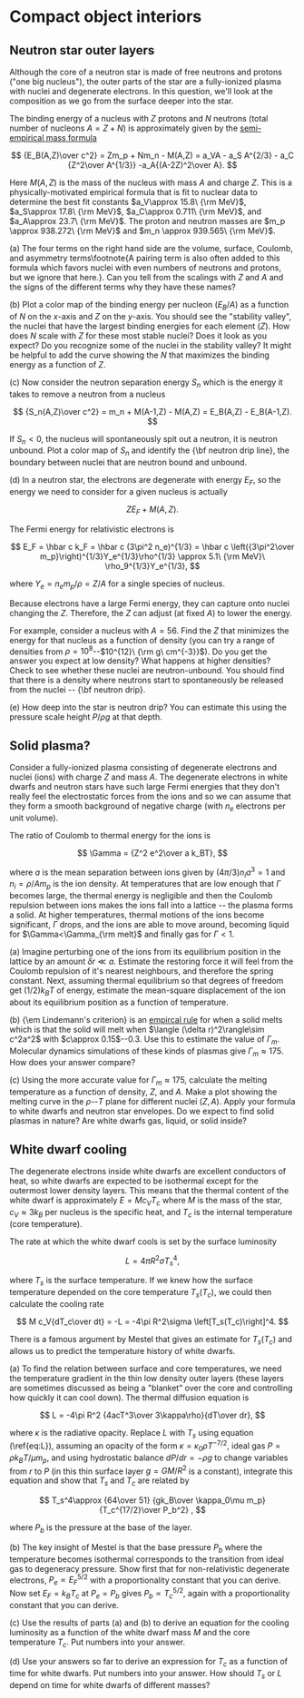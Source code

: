 # Compact object interiors

## Neutron star outer layers

Although the core of a neutron star is made of free neutrons and protons ("one big nucleus"), the outer parts of the star are a fully-ionized plasma with nuclei and degenerate electrons. In this question, we'll look at the composition as we go from the surface deeper into the star.

The binding energy of a nucleus with $Z$ protons and $N$ neutrons (total number of nucleons $A=Z+N$) is approximately given by the [semi-empirical mass formula](https://en.wikipedia.org/wiki/Semi-empirical_mass_formula)

$$
{E_B(A,Z)\over c^2} = Zm_p + Nm_n - M(A,Z) = a_VA - a_S A^{2/3} - a_C {Z^2\over A^{1/3}} -a_A{(A-2Z)^2\over A}.
$$

Here $M(A,Z)$ is the mass of the nucleus with mass $A$ and charge $Z$. This is a physically-motivated empirical formula that is fit to nuclear data to determine the best fit constants $a_V\approx 15.8\ {\rm MeV}$, $a_S\approx 17.8\ {\rm MeV}$, $a_C\approx 0.711\ {\rm MeV}$, and $a_A\approx 23.7\ {\rm MeV}$. The proton and neutron masses are $m_p \approx  938.272\ {\rm MeV}$ and $m_n \approx 939.565\ {\rm MeV}$.  

(a) The four terms on the right hand side are the volume, surface, Coulomb, and asymmetry terms\footnote{A pairing term is also often added to this formula which favors nuclei with even numbers of neutrons and protons, but we ignore that here.}. Can you tell from the scalings with $Z$ and $A$ and the signs of the different terms why they have these names?

(b) Plot a color map of the binding energy per nucleon ($E_B/A$) as a function of $N$ on the $x$-axis and $Z$ on the $y$-axis. You should see the "stability valley", the nuclei that have the largest binding energies for each element ($Z$). How does $N$ scale with $Z$ for these most stable nuclei? Does it look as you expect? Do you recognize some of the nuclei in the stability valley? It might be helpful to add the curve showing the $N$ that maximizes the binding energy as a function of $Z$.

(c) Now consider the neutron separation energy $S_n$ which is the energy it takes to remove a neutron from a nucleus

$$
{S_n(A,Z)\over c^2} =   m_n + M(A-1,Z) - M(A,Z) = E_B(A,Z) - E_B(A-1,Z).
$$

If $S_n<0$, the nucleus will spontaneously spit out a neutron, it is neutron unbound. Plot a color map of $S_n$ and identify the {\bf neutron drip line}, the boundary between nuclei that are neutron bound and unbound. 

(d) In a neutron star, the electrons are degenerate with energy $E_F$, so the energy we need to consider for a given nucleus is actually 

$$
Z E_F + M(A,Z).
$$

The Fermi energy for relativistic electrons is 

$$
E_F = \hbar c k_F = \hbar c (3\pi^2 n_e)^{1/3} = \hbar c \left({3\pi^2\over m_p}\right)^{1/3}Y_e^{1/3}\rho^{1/3} \approx 5.1\ {\rm MeV}\ \rho_9^{1/3}Y_e^{1/3},
$$

where $Y_e=n_em_p/\rho = Z/A$ for a single species of nucleus.

Because electrons have a large Fermi energy, they can capture onto nuclei changing the $Z$. Therefore, the $Z$ can adjust (at fixed $A$) to lower the energy.

For example, consider a nucleus with $A=56$. Find the $Z$ that minimizes the energy for that nucleus as a function of density (you can try a range of densities from $\rho = 10^8$--$10^{12}\ {\rm g\ cm^{-3}}$). Do you get the answer you expect at low density? What happens at higher densities? Check to see whether these nuclei are neutron-unbound. You should find that there is a density where neutrons start to spontaneously be released from the nuclei -- {\bf neutron drip}. 

(e) How deep into the star is neutron drip? You can estimate this using the pressure scale height $P/\rho g$ at that depth. 



## Solid plasma?

Consider a fully-ionized plasma consisting of degenerate electrons and nuclei (ions) with charge $Z$ and mass $A$. The degenerate electrons in white dwarfs and neutron stars have such large Fermi energies that they don't really feel the electrostatic forces from the ions and so we can assume that they form a smooth background of negative charge (with $n_e$ electrons per unit volume).

The ratio of Coulomb to thermal energy for the ions is 

$$
\Gamma = {Z^2 e^2\over a k_BT},
$$ 

where $a$ is the mean separation between ions given by $(4\pi/3) n_i a^3 =1$ and $n_i = \rho/Am_p$ is the ion density. At temperatures that are low enough that $\Gamma$ becomes large, the thermal energy is negligible and then the Coulomb repulsion between ions makes the ions fall into a lattice -- the plasma forms a solid. At higher temperatures, thermal motions of the ions become significant, $\Gamma$ drops, and the ions are able to move around, becoming liquid for $\Gamma<\Gamma_{\rm melt}$ and finally gas for $\Gamma<1$. 

(a) Imagine perturbing one of the ions from its equilibrium position in the lattice by an amount $\delta r\ll a$. Estimate the restoring force it will feel from the Coulomb repulsion of it's nearest neighbours, and therefore the spring constant. Next, assuming thermal equilibrium so that degrees of freedom get $(1/2)k_BT$ of energy, estimate the mean-square displacement of the ion about its equilibrium position as a function of temperature.

(b) {\em Lindemann's criterion} is an [empircal rule](https://en.wikipedia.org/wiki/Melting_point#Predicting_the_melting_point_of_substances_(Lindemann's_criterion)) for when a solid melts which is that the solid will melt when $\langle (\delta r)^2\rangle\sim c^2a^2$ with $c\approx 0.15$--$0.3$. Use this to estimate the value of $\Gamma_m$. Molecular dynamics simulations of these kinds of plasmas give $\Gamma_m\approx 175$. How does your answer compare? 

(c) Using the more accurate value for $\Gamma_m\approx 175$, calculate the melting temperature as a function of density, $Z$, and $A$. Make a plot showing the melting curve in the $\rho$--$T$ plane for different nuclei $(Z,A)$. Apply your formula to white dwarfs and neutron star envelopes. Do we expect to find solid plasmas in nature? Are white dwarfs gas, liquid, or solid inside?

## White dwarf cooling

The degenerate electrons inside white dwarfs are excellent conductors of heat, so white dwarfs are expected to be isothermal except for the outermost lower density layers. This means that the thermal content of the white dwarf is approximately $E = M c_V T_c$ where $M$ is the mass of the star, $c_V\approx 3k_B$ per nucleus is the specific heat, and $T_c$ is the internal temperature (core temperature).

The rate at which the white dwarf cools is set by the surface luminosity 

$$
L = 4\pi R^2 \sigma T_s^4,
$$

where $T_s$ is the surface temperature. If we knew how the surface temperature depended on the core temperature $T_s(T_c)$, we could then calculate the cooling rate 

$$
M c_V{dT_c\over dt} = -L = -4\pi R^2\sigma \left[T_s(T_c)\right]^4.
$$

There is a famous argument by Mestel that gives an estimate for $T_s(T_c)$ and allows us to predict the temperature history of white dwarfs. 

(a) To find the relation between surface and core temperatures, we need the temperature gradient in the thin low density outer layers (these layers are sometimes discussed as being a "blanket" over the core and controlling how quickly it can cool down). The thermal diffusion equation is

$$
L = -4\pi R^2 {4acT^3\over 3\kappa\rho}{dT\over dr},
$$

where $\kappa$ is the radiative opacity. Replace $L$ with $T_s$ using equation (\ref{eq:L}), assuming an opacity of the form $\kappa=\kappa_0 \rho T^{-7/2}$, ideal gas $P=\rho k_BT/\mu m_p$, and using hydrostatic balance $dP/dr=-\rho g$ to change variables from $r$ to $P$ (in this thin surface layer $g=GM/R^2$ is a constant), integrate this equation and show that $T_s$ and $T_c$ are related by

$$
T_s^4\approx {64\over 51} {gk_B\over \kappa_0\mu m_p}{T_c^{17/2}\over P_b^2} ,
$$

where $P_b$ is the pressure at the base of the layer.

(b) The key insight of Mestel is that the base pressure $P_b$ where the temperature becomes isothermal corresponds to the transition from ideal gas to degeneracy pressure. Show first that for non-relativistic degenerate electrons, $P_e\propto E_F^{5/2}$ with a proportionality constant that you can derive. Now set $E_F=k_BT_c$ at $P_e=P_b$ gives $P_b\propto T_c^{5/2}$, again with a proportionality constant that you can derive.

(c) Use the results of parts (a) and (b) to derive an equation for the cooling luminosity as a function of the white dwarf mass $M$ and the core temperature $T_c$. Put numbers into your answer.

(d) Use your answers so far to derive an expression for $T_c$ as a function of time for white dwarfs. Put numbers into your answer. How should $T_s$ or $L$ depend on time for white dwarfs of different masses?



